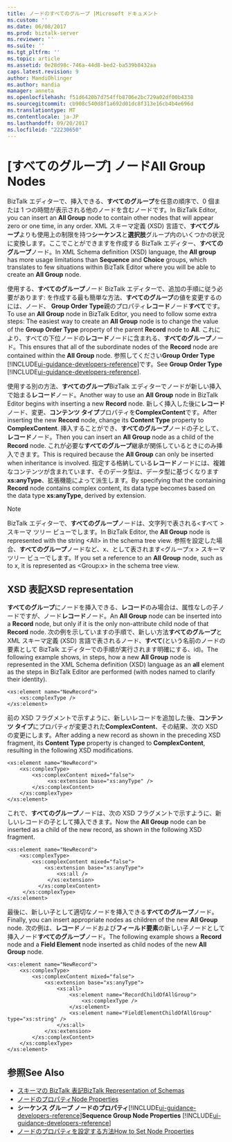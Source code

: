 ```yaml
---
title: ノードのすべてのグループ |Microsoft ドキュメント
ms.custom: ''
ms.date: 06/08/2017
ms.prod: biztalk-server
ms.reviewer: ''
ms.suite: ''
ms.tgt_pltfrm: ''
ms.topic: article
ms.assetid: 0e28d98c-746a-44d8-bed2-ba539b8432aa
caps.latest.revision: 9
author: MandiOhlinger
ms.author: mandia
manager: anneta
ms.openlocfilehash: f51d6420b7d754ffb8706e2bc729a02df00b4338
ms.sourcegitcommit: cb908c540d8f1a692d01dc8f313e16cb4b4e696d
ms.translationtype: MT
ms.contentlocale: ja-JP
ms.lasthandoff: 09/20/2017
ms.locfileid: "22230650"
---
```

# <a name="all-group-nodes"></a><span data-ttu-id="16bd4-102">[すべてのグループ] ノード</span><span class="sxs-lookup"><span data-stu-id="16bd4-102">All Group Nodes</span></span>
<span data-ttu-id="16bd4-103">BizTalk エディターで、挿入できる、**すべてのグループ**を任意の順序で、0 個または 1 つの時間が表示される他のノードを含むノードです。</span><span class="sxs-lookup"><span data-stu-id="16bd4-103">In BizTalk Editor, you can insert an **All Group** node to contain other nodes that will appear zero or one time, in any order.</span></span> <span data-ttu-id="16bd4-104">XML スキーマ定義 (XSD) 言語で、**すべてグループ**よりも使用上の制限を持つ**シーケンス**と**選択肢**グループ内のいくつかの状況に変換します。ここでことができますを作成する BizTalk エディター、**すべてのグループ**ノード。</span><span class="sxs-lookup"><span data-stu-id="16bd4-104">In XML Schema definition (XSD) language, the **All group** has more usage limitations than **Sequence** and **Choice** groups, which translates to few situations within BizTalk Editor where you will be able to create an **All Group** node.</span></span>  
  
 <span data-ttu-id="16bd4-105">使用する、**すべてのグループ**ノード BizTalk エディターで、追加の手順に従う必要があります: を作成する最も簡単な方法、**すべてのグループ**の値を変更するのには、ノード、 **Group Order Type**親のプロパティ**レコード**ノード**すべて**です。</span><span class="sxs-lookup"><span data-stu-id="16bd4-105">To use an **All Group** node in BizTalk Editor, you need to follow some extra steps: The easiest way to create an **All Group** node is to change the value of the **Group Order Type** property of the parent **Record** node to **All**.</span></span> <span data-ttu-id="16bd4-106">これにより、すべての下位ノードの**レコード**ノードに含まれる、**すべてのグループ**ノード。</span><span class="sxs-lookup"><span data-stu-id="16bd4-106">This ensures that all of the subordinate nodes of the **Record** node are contained within the **All Group** node.</span></span>  <span data-ttu-id="16bd4-107">参照してください**Group Order Type** [!INCLUDE[ui-guidance-developers-reference](../includes/ui-guidance-developers-reference.md)]です。</span><span class="sxs-lookup"><span data-stu-id="16bd4-107">See **Group Order Type** [!INCLUDE[ui-guidance-developers-reference](../includes/ui-guidance-developers-reference.md)].</span></span>
  
 <span data-ttu-id="16bd4-108">使用する別の方法、**すべてのグループ**BizTalk エディターでノードが新しい挿入で始まる**レコード**ノード。</span><span class="sxs-lookup"><span data-stu-id="16bd4-108">Another way to use an **All Group** node in BizTalk Editor begins with inserting a new **Record** node.</span></span> <span data-ttu-id="16bd4-109">新しく挿入した後に**レコード**ノード、変更、**コンテンツ タイプ**プロパティを**ComplexContent**です。</span><span class="sxs-lookup"><span data-stu-id="16bd4-109">After inserting the new **Record** node, change its **Content Type** property to **ComplexContent**.</span></span> <span data-ttu-id="16bd4-110">挿入することができ、**すべてのグループ**ノードの子として、**レコード**ノード。</span><span class="sxs-lookup"><span data-stu-id="16bd4-110">Then you can insert an **All Group** node as a child of the **Record** node.</span></span> <span data-ttu-id="16bd4-111">これが必要な**すべてのグループ**継承が関係しているときにのみ挿入できます。</span><span class="sxs-lookup"><span data-stu-id="16bd4-111">This is required because the **All Group** can only be inserted when inheritance is involved.</span></span> <span data-ttu-id="16bd4-112">指定する格納している**レコード**ノードには、複雑なコンテンツが含まれています、そのデータ型は、データ型に基づくなります**xs:anyType**、拡張機能によって派生します。</span><span class="sxs-lookup"><span data-stu-id="16bd4-112">By specifying that the containing **Record** node contains complex content, its data type becomes based on the data type **xs:anyType**, derived by extension.</span></span>  
  
> [!NOTE]
>  <span data-ttu-id="16bd4-113">BizTalk エディターで、**すべてのグループ**ノードは、文字列で表される\<すべて > スキーマ ツリー ビューでします。</span><span class="sxs-lookup"><span data-stu-id="16bd4-113">In BizTalk Editor, the **All Group** node is represented with the string \<All> in the schema tree view.</span></span> <span data-ttu-id="16bd4-114">参照を設定した場合、**すべてのグループ**ノードなど、x、として表されます\<グループ:x > スキーマ ツリー ビューでします。</span><span class="sxs-lookup"><span data-stu-id="16bd4-114">If you set a reference to an **All Group** node, such as to x, it is represented as \<Group:x> in the schema tree view.</span></span>  
  
## <a name="xsd-representation"></a><span data-ttu-id="16bd4-115">XSD 表記</span><span class="sxs-lookup"><span data-stu-id="16bd4-115">XSD representation</span></span>  
 <span data-ttu-id="16bd4-116">**すべてのグループ**にノードを挿入できる、**レコード**のみ場合は、属性なしの子ノードですが、ノード**レコード**ノード。</span><span class="sxs-lookup"><span data-stu-id="16bd4-116">An **All Group** node can be inserted into a **Record** node, but only if it is the only non-attribute child node of that **Record** node.</span></span> <span data-ttu-id="16bd4-117">次の例を示していますの手順で、新しい方法**すべてのグループ**と XML スキーマ定義 (XSD) 言語で表されるノード、**すべて**(という名前のノードの要素として BizTalk エディターでの手順が実行されます明確にする、id)。</span><span class="sxs-lookup"><span data-stu-id="16bd4-117">The following example shows, in steps, how a new **All Group** node is represented in the XML Schema definition (XSD) language as an **all** element as the steps in BizTalk Editor are performed (with nodes named to clarify their identity).</span></span>  
  
```  
<xs:element name="NewRecord">  
    <xs:complexType />   
</xs:element>  
```  
  
 <span data-ttu-id="16bd4-118">前の XSD フラグメントで示すように、新しいレコードを追加した後、**コンテンツ タイプ**にプロパティが変更された**ComplexContent**、その結果、次の XSD の変更にします。</span><span class="sxs-lookup"><span data-stu-id="16bd4-118">After adding a new record as shown in the preceding XSD fragment, its **Content Type** property is changed to **ComplexContent**, resulting in the following XSD modifications.</span></span>  
  
```  
<xs:element name="NewRecord">  
    <xs:complexType>  
        <xs:complexContent mixed="false">  
             <xs:extension base="xs:anyType" />  
        </xs:complexContent>  
    </xs:complexType>  
</xs:element>  
```  
  
 <span data-ttu-id="16bd4-119">これで、**すべてのグループ**ノードは、次の XSD フラグメントで示すように、新しいレコードの子として挿入できます。</span><span class="sxs-lookup"><span data-stu-id="16bd4-119">Now the **All Group** node can be inserted as a child of the new record, as shown in the following XSD fragment.</span></span>  
  
```  
<xs:element name="NewRecord">  
    <xs:complexType>  
        <xs:complexContent mixed="false">  
            <xs:extension base="xs:anyType">  
                <xs:all />   
             </xs:extension>  
          </xs:complexContent>  
     </xs:complexType>  
</xs:element>  
```  
  
 <span data-ttu-id="16bd4-120">最後に、新しい子として適切なノードを挿入できる**すべてのグループ**ノード。</span><span class="sxs-lookup"><span data-stu-id="16bd4-120">Finally, you can insert appropriate nodes as children of the new **All Group** node.</span></span> <span data-ttu-id="16bd4-121">次の例は、**レコード**ノードおよび**フィールド要素**の新しい子ノードとして挿入ノード**すべてのグループ**ノード。</span><span class="sxs-lookup"><span data-stu-id="16bd4-121">The following example shows a **Record** node and a **Field Element** node inserted as child nodes of the new **All Group** node.</span></span>  
  
```  
<xs:element name="NewRecord">  
    <xs:complexType>  
        <xs:complexContent mixed="false">  
            <xs:extension base="xs:anyType">  
                <xs:all>  
                    <xs:element name="RecordChildOfAllGroup">  
                        <xs:complexType />  
                    </xs:element>  
                    <xs:element name="FieldElementChildOfAllGroup" type="xs:string" />  
                </xs:all>  
            </xs:extension>  
        </xs:complexContent>  
    </xs:complexType>  
</xs:element>  
```  
  
## <a name="see-also"></a><span data-ttu-id="16bd4-122">参照</span><span class="sxs-lookup"><span data-stu-id="16bd4-122">See Also</span></span>  
-  [<span data-ttu-id="16bd4-123">スキーマの BizTalk 表記</span><span class="sxs-lookup"><span data-stu-id="16bd4-123">BizTalk Representation of Schemas</span></span>](../core/biztalk-representation-of-schemas.md)   
-  [<span data-ttu-id="16bd4-124">ノードのプロパティ</span><span class="sxs-lookup"><span data-stu-id="16bd4-124">Node Properties</span></span>](../core/node-properties.md)   
-  <span data-ttu-id="16bd4-125">**シーケンス グループ ノードのプロパティ**[!INCLUDE[ui-guidance-developers-reference](../includes/ui-guidance-developers-reference.md)]</span><span class="sxs-lookup"><span data-stu-id="16bd4-125">**Sequence Group Node Properties** [!INCLUDE[ui-guidance-developers-reference](../includes/ui-guidance-developers-reference.md)]</span></span> 
-  [<span data-ttu-id="16bd4-126">ノードのプロパティを設定する方法</span><span class="sxs-lookup"><span data-stu-id="16bd4-126">How to Set Node Properties</span></span>](../core/how-to-set-node-properties.md)